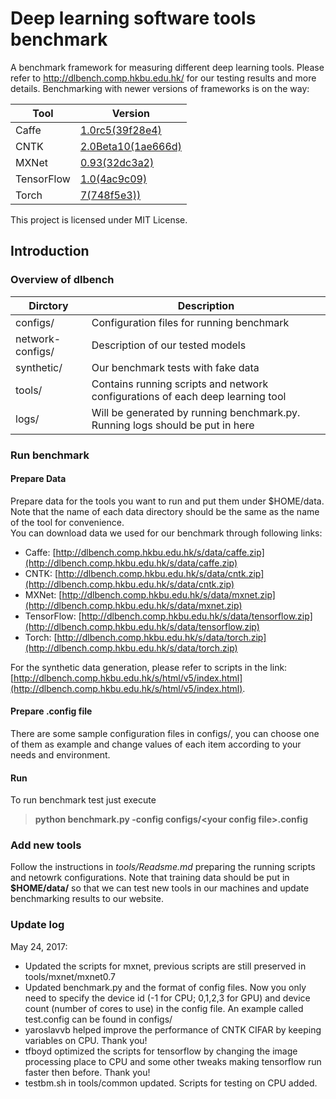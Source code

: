 # Deep learning software tools benchmark
A benchmark framework for measuring different deep learning tools. Please refer to http://dlbench.comp.hkbu.edu.hk/ for our testing results and more details. Benchmarking with newer versions of frameworks is on the way:

| Tool        | Version                                      									|
|-------------|-----------------------------------------------------------------------|
| Caffe       | [1.0rc5(39f28e4)](https://github.com/BVLC/caffe/tree/39f28e4)         |
| CNTK	      | [2.0Beta10(1ae666d)](https://github.com/Microsoft/CNTK/tree/1ae666d)  |
| MXNet       | [0.93(32dc3a2)](https://github.com/dmlc/mxnet/tree/32dc3a2)           |
| TensorFlow  | [1.0(4ac9c09)](https://github.com/tensorflow/tensorflow/tree/4ac9c09) |
| Torch       | [7(748f5e3))](https://github.com/torch/torch7/tree/ac3751c) 	        |

This project is licensed under MIT License.
## Introduction
### Overview of **dlbench**    

| Dirctory         	| Description                                      									|
|------------------	|--------------------------------------------------------------------------------	|
| configs/         	| Configuration files for running benchmark                                      	|
| network-configs/ 	| Description of our tested models                                               	|
| synthetic/       	| Our benchmark tests with fake data                                             	|
| tools/           	| Contains running scripts and network configurations of each deep learning tool 	|
| logs/           	| Will be generated by running benchmark.py. Running logs should be put in here 	|

### Run benchmark  
#### Prepare Data  
Prepare data for the tools you want to run and put them under $HOME/data. Note that the name of each data directory should be the same as the name of the tool for convenience.   
You can download data we used for our benchmark through following links:
- Caffe: [http://dlbench.comp.hkbu.edu.hk/s/data/caffe.zip](http://dlbench.comp.hkbu.edu.hk/s/data/caffe.zip)
- CNTK: [http://dlbench.comp.hkbu.edu.hk/s/data/cntk.zip](http://dlbench.comp.hkbu.edu.hk/s/data/cntk.zip)
- MXNet: [http://dlbench.comp.hkbu.edu.hk/s/data/mxnet.zip](http://dlbench.comp.hkbu.edu.hk/s/data/mxnet.zip)
- TensorFlow: [http://dlbench.comp.hkbu.edu.hk/s/data/tensorflow.zip](http://dlbench.comp.hkbu.edu.hk/s/data/tensorflow.zip)
- Torch: [http://dlbench.comp.hkbu.edu.hk/s/data/torch.zip](http://dlbench.comp.hkbu.edu.hk/s/data/torch.zip)

For the synthetic data generation, please refer to scripts in the link: [http://dlbench.comp.hkbu.edu.hk/s/html/v5/index.html](http://dlbench.comp.hkbu.edu.hk/s/html/v5/index.html).

#### Prepare .config file
There are some sample configuration files in configs/, you can choose one of them as example and change values of each item according to your needs and environment.
#### Run
To run benchmark test just execute   
> **python benchmark.py -config configs/\<your config file>.config**

### Add new tools
Follow the instructions in *tools/Readsme.md* preparing the running scripts and netowrk configurations. Note that training data should be put in **$HOME/data/** so that we can test new tools in our machines and update benchmarking results to our website.

### Update log    
May 24, 2017:   
- Updated the scripts for mxnet, previous scripts are still preserved in tools/mxnet/mxnet0.7    
- Updated benchmark.py and the format of config files. Now you only need to specify the device id (-1 for CPU; 0,1,2,3 for GPU) and device count (number of cores to use)  in the config file. An example called test.config can be found in configs/   
- yaroslavvb helped improve the performance of CNTK CIFAR by keeping variables on CPU. Thank you!
- tfboyd optimized the scripts for tensorflow by changing the image processing place to CPU and some other tweaks making tensorflow run faster then before. Thank you!   
- testbm.sh in tools/common updated. Scripts for testing on CPU added. 
